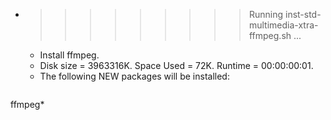 * >>>>>>>>> Running inst-std-multimedia-xtra-ffmpeg.sh ...
  * Install ffmpeg.
  * Disk size = 3963316K. Space Used = 72K. Runtime = 00:00:00:01.
  * The following NEW packages will be installed:
  ```bash
ffmpeg*
  ```
